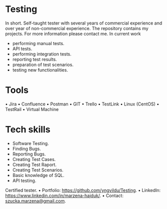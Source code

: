# Testing
In short. Self-taught tester with several years of commercial experience and over year of non-commercial experience. The repository contains my projects. For more information please contact me.
In current work
- performing manual tests.
- API tests.
- performing integration tests.
- reporting test results.
- preparation of test scenarios.
- testing new functionalities.


# Tools 
• Jira
• Confluence 
• Postman 
• GIT
• Trello 
• TestLink
• Linux (CentOS)
• TestRail
• Virtual Machine


# Tech skills 
- Software Testing.
- Finding Bugs.
- Reporting Bugs.
- Creating Test Cases.
- Creating Test Raport.
- Creating Test Scenarios.
- Basic knowledge of SQL.
- API testing. 




Certified tester.
• Portfolio: https://github.com/yngvildu/Testing.
• LinkedIn: https://www.linkedin.com/in/marzena-hajduk/.
• Contact: szucka.marzena@gmail.com.
